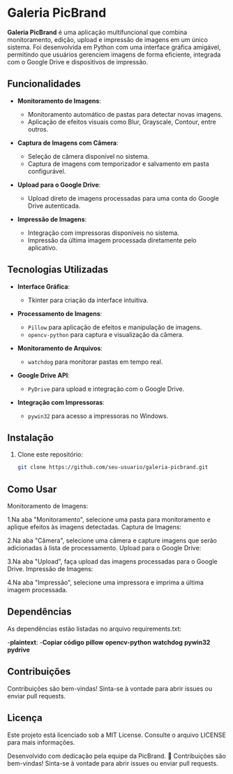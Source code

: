 # Galeria PicBrand

**Galeria PicBrand** é uma aplicação multifuncional que combina monitoramento, edição, upload e impressão de imagens em um único sistema. Foi desenvolvida em Python com uma interface gráfica amigável, permitindo que usuários gerenciem imagens de forma eficiente, integrada com o Google Drive e dispositivos de impressão.

## Funcionalidades

- **Monitoramento de Imagens**:
  - Monitoramento automático de pastas para detectar novas imagens.
  - Aplicação de efeitos visuais como Blur, Grayscale, Contour, entre outros.

- **Captura de Imagens com Câmera**:
  - Seleção de câmera disponível no sistema.
  - Captura de imagens com temporizador e salvamento em pasta configurável.

- **Upload para o Google Drive**:
  - Upload direto de imagens processadas para uma conta do Google Drive autenticada.

- **Impressão de Imagens**:
  - Integração com impressoras disponíveis no sistema.
  - Impressão da última imagem processada diretamente pelo aplicativo.

## Tecnologias Utilizadas

- **Interface Gráfica**:
  - Tkinter para criação da interface intuitiva.

- **Processamento de Imagens**:
  - `Pillow` para aplicação de efeitos e manipulação de imagens.
  - `opencv-python` para captura e visualização da câmera.

- **Monitoramento de Arquivos**:
  - `watchdog` para monitorar pastas em tempo real.

- **Google Drive API**:
  - `PyDrive` para upload e integração com o Google Drive.

- **Integração com Impressoras**:
  - `pywin32` para acesso a impressoras no Windows.

## Instalação

1. Clone este repositório:
   ```bash
   git clone https://github.com/seu-usuario/galeria-picbrand.git


## Como Usar
Monitoramento de Imagens:

1.Na aba "Monitoramento", selecione uma pasta para monitoramento e aplique efeitos às imagens detectadas.
Captura de Imagens:

2.Na aba "Câmera", selecione uma câmera e capture imagens que serão adicionadas à lista de processamento.
Upload para o Google Drive:

3.Na aba "Upload", faça upload das imagens processadas para o Google Drive.
Impressão de Imagens:

4.Na aba "Impressão", selecione uma impressora e imprima a última imagem processada.

## Dependências 
As dependências estão listadas no arquivo requirements.txt:

-**plaintext**:
-**Copiar código**
**pillow**
**opencv-python**
**watchdog**
**pywin32**
**pydrive**

## Contribuições
Contribuições são bem-vindas! Sinta-se à vontade para abrir issues ou enviar pull requests.

## Licença
Este projeto está licenciado sob a MIT License. Consulte o arquivo LICENSE para mais informações.

Desenvolvido com dedicação pela equipe da PicBrand. 🌟
Contribuições são bem-vindas! Sinta-se à vontade para abrir issues ou enviar pull requests.
